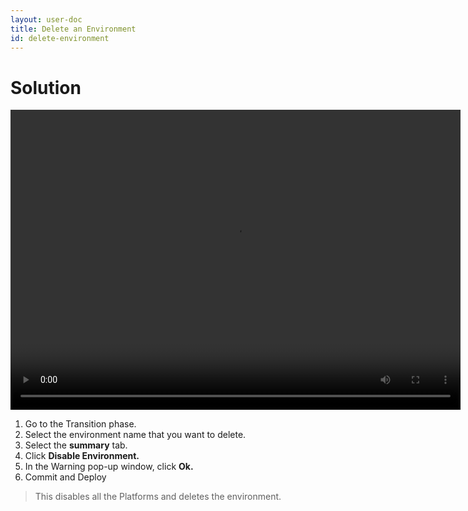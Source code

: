 ```yaml
---
layout: user-doc
title: Delete an Environment
id: delete-environment
---
```


# Solution

<video width="720" height="480" preload="metadata" controls="" class="grovo-video">
    <source src="http://videos.grovo.com/walmart-oneops-transition-0215_deleting-an-environment_4668.webm?vpv=1" type="video/webm">
    Your browser does not implement HTML5 video. 
</video>


1. Go to the Transition phase.
2. Select the environment name that you want to delete.
3. Select the **summary** tab.
4. Click **Disable Environment.**
5. In the Warning pop-up window, click **Ok.**
6. Commit and Deploy

>This disables all the Platforms and deletes the environment.

